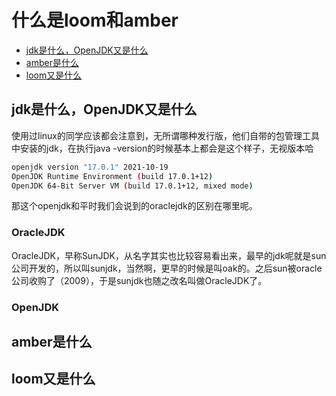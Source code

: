 # 什么是loom和amber
<!-- vim-markdown-toc GFM -->

* [jdk是什么，OpenJDK又是什么](#jdk是什么openjdk又是什么)
* [amber是什么](#amber是什么)
* [loom又是什么](#loom又是什么)

<!-- vim-markdown-toc -->
## jdk是什么，OpenJDK又是什么

使用过linux的同学应该都会注意到，无所谓哪种发行版，他们自带的包管理工具中安装的jdk，在执行java -version的时候基本上都会是这个样子，无视版本哈

```bash
openjdk version "17.0.1" 2021-10-19
OpenJDK Runtime Environment (build 17.0.1+12)
OpenJDK 64-Bit Server VM (build 17.0.1+12, mixed mode)
```

那这个openjdk和平时我们会说到的oraclejdk的区别在哪里呢。

### OracleJDK

OracleJDK，早称SunJDK，从名字其实也比较容易看出来，最早的jdk呢就是sun公司开发的，所以叫sunjdk，当然啊，更早的时候是叫oak的。之后sun被oracle公司收购了（2009），于是sunjdk也随之改名叫做OracleJDK了。

### OpenJDK

## amber是什么

## loom又是什么
